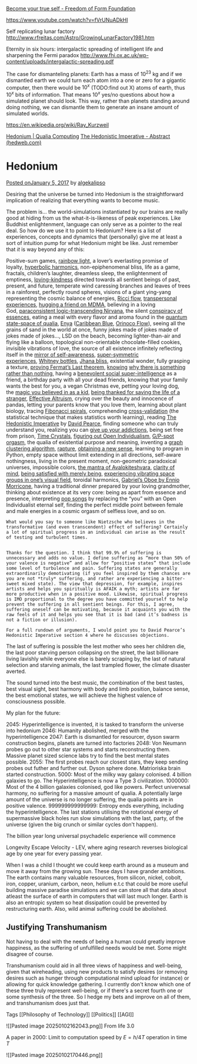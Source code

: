 [Become your true self - Freedom of Form Foundation](https://freedomofform.org/)




https://www.youtube.com/watch?v=fVrUNuADkHI

Self replicating lunar factory
http://www.rfreitas.com/Astro/GrowingLunarFactory1981.htm

Eternity in six hours: intergalactic spreading of intelligent life and sharpening the Fermi paradox
http://www.fhi.ox.ac.uk/wp-content/uploads/intergalactic-spreading.pdf


The case for dismanteling planets: Earth has a mass of $10^{23}$ kg and if we dismantled earth we could turn each atom into a one or zero for a gigantic computer, then there would be $10^x$ (TODO:find out X) atoms of earth, thus $10^x$ bits of information. That means $10^x$ yes/no questions about how a simulated planet should look. This way, rather than planets standing around doing nothing, we can dismantle them to generate an insane amount of simulated worlds.   


https://en.wikipedia.org/wiki/Ray_Kurzweil



[Hedonium | Qualia Computing](https://qualiacomputing.com/2017/01/05/hedonium/) 
[The Hedonistic Imperative - Abstract (hedweb.com)](https://www.hedweb.com/hedab.htm)
# Hedonium

[Posted onJanuary 5, 2017](https://qualiacomputing.com/2017/01/05/hedonium/) by [algekalipso](https://qualiacomputing.com/author/algekalipso/)

Desiring that the universe be turned into Hedonium is the straightforward implication of realizing that everything wants to become music.

The problem is… the world-simulations instantiated by our brains are really good at hiding from us the what-it-is-likeness of peak experiences. Like Buddhist enlightenment, language can only serve as a pointer to the real deal. So how do we use it to point to Hedonium? Here is a list of experiences, concepts and dynamics that (personally) give me at least a sort of intuition pump for what Hedonium might be like. Just remember that _it_ is way beyond any of this:

Positive-sum games, [rainbow light](https://en.wikipedia.org/wiki/Rainbow_body), a lover’s everlasting promise of loyalty, [hyperbolic harmonics](http://qualiacomputing.com/2016/12/12/the-hyperbolic-geometry-of-dmt-experiences/), non-epiphenomenal bliss, life as a game, fractals, children’s laughter, dreamless sleep, the enlightenment of emptiness, [loving-kindness](https://en.wikipedia.org/wiki/Mett%C4%81) directed towards all sentient beings of past, present, and future, temperate wind caressing branches and leaves of trees in a rainforest, perfectly round spheres, visions of a giant ying-yang representing the cosmic balance of energies, [Ricci flow](https://www.youtube.com/watch?v=hwOCqA9Xw6A), [transpersonal experiences](http://paranthropology.weebly.com/transpersonal-experience.html), [hugging a friend on MDMA](http://mdma.net/), believing in a loving God, [paraconsistent logic](https://plato.stanford.edu/entries/logic-paraconsistent/)[-transcending Nirvana](http://enlight.lib.ntu.edu.tw/FULLTEXT/JR-JOCP/jc26946.htm), the silent [conspiracy of essences](https://smile.amazon.com/Simulations-God-Science-Belief-Timeless/dp/1579511570/ref=sr_1_1?ie=UTF8&qid=1483575814&sr=8-1&keywords=simulations+of+god), eating a meal with every flavor and aroma found in the [quantum state-space of qualia](https://www.biointelligence-explosion.com/), [Enya](https://en.wikipedia.org/wiki/Enya) ([Caribbean Blue](https://www.youtube.com/watch?v=5yRgiXh2fP4), [Orinoco Flow](https://www.youtube.com/watch?v=kZ8KK8u9dN8)), seeing all the grains of sand in the world at once, funny jokes made of jokes made of jokes made of jokes…, LSD on the beach, becoming lighter-than-air and flying like a balloon, topological non-orientable chocolate-filled cookies, invisible vibrations of love, the source of all existence infinitely reflecting itself in the [mirror of self-awareness](https://en.wikipedia.org/wiki/Five_wisdoms), [super-symmetric experiences](https://qualiacomputing.com/2016/06/20/algorithmic-reduction-of-psychedelic-states/), [Whitney bottles](https://s-media-cache-ak0.pinimg.com/736x/e4/13/6f/e4136fa31dcf6b857640fd789d436bef.jpg), [Jhana bliss](http://www.dhammawiki.com/index.php?title=9_Jhanas), existential wonder, fully grasping a texture, [proving Fermat’s Last theorem](https://en.wikipedia.org/wiki/Wiles's_proof_of_Fermat's_Last_Theorem), [knowing](https://qualiacomputing.com/2015/11/18/why-does-anything-exist/) [why there is something rather than nothing](https://www.hedweb.com/witherall/zero.htm), having a [benevolent social super-intelligence](http://www.biointelligence-explosion.com/parable.html) as a friend, a birthday party with all your dead friends, knowing that your family wants the best for you, a vegan Christmas eve, petting your loving dog, the [magic you believed in as a kid](https://www.youtube.com/watch?v=_-agl0pOQfs), [being thanked for saving the life of a stranger](http://slatestarcodex.com/2016/01/10/slow-but-steady/), [Effective Altruism](https://www.centreforeffectivealtruism.org/), crying over the beauty and innocence of pandas, letting your parents know that you love them, learning about plant biology, tracing [Fibonacci spirals](http://momath.org/home/fibonacci-numbers-of-sunflower-seed-spirals/), comprehending [cross-validation](https://en.wikipedia.org/wiki/Cross-validation_(statistics)) (the statistical technique that makes statistics worth learning), reading [The Hedonistic Imperative](https://www.hedweb.com/hedab.htm) by [David Pearce](https://www.hedweb.com/confile.htm), finding someone who can truly understand you, realizing you can [give up your addictions](http://www.maps.org/research/ibogaine-therapy), being set free from prison, [Time Crystals](https://www.technologyreview.com/s/602541/physicists-create-worlds-first-time-crystal/), [figuring out Open Individualism](https://qualiacomputing.com/2015/12/17/ontological-qualia-the-future-of-personal-identity/), [G/P-spot orgasm](http://wiki.malegspot.com/index.php?title=Getting_Started), the qualia of existential purpose and meaning, inventing a [graph clustering algorithm](http://ai.stanford.edu/~amaas/papers/conditioned-sentiment-expression.pdf), [rapture](https://en.wikipedia.org/wiki/P%C4%ABti), [obtaining a new sense](https://www.youtube.com/watch?v=2r0mFB5Uyfc), learning to program in Python, empty space without limit extending in all directions, self-aware nothingness, living in the present moment, non-geometric paradoxical universes, impossible colors, [the mantra of Avalokiteshvara](https://www.youtube.com/watch?v=6Pev6QXhmlk&t=288s), [clarity of mind](https://qualiacomputing.com/2015/06/09/state-space-of-drug-effects-results/), [being satisfied with merely being](https://qualiacomputing.com/2016/08/20/wireheading_done_right/), [experiencing vibrating space groups in one’s visual field](https://qualiacomputing.com/2016/06/20/algorithmic-reduction-of-psychedelic-states/), toroidal harmonics, [Gabriel’s Oboe by Ennio Morricone](https://www.youtube.com/watch?v=zL7CDcVQjbM), having a traditional dinner prepared by your loving grandmother, thinking about existence at its very core: being as apart from essence and presence, interpreting [pop songs](https://www.youtube.com/watch?v=jukv9Q1eR2g) by replacing the “you” with an Open Individualist eternal self, finding the perfect middle point between female and male energies in a cosmic orgasm of selfless love, and so on.

	What would you say to someone like Nietzsche who believes in the transformative (and even transcendent) effect of suffering? Certainly a lot of spiritual progress in an individual can arise as the result of testing and turbulent times.

    
    Thanks for the question. I think that 99.9% of suffering is unnecessary and adds no value. I define suffering as “more than 50% of your valence is negative” and allow for “positive states” that include some level of turbulence and pain. Suffering states are generally extraordinarily demotivating (if you feel inspired by them chances are you are not *truly* suffering, and rather are experiencing a bitter-sweet mixed state). The view that depression, for example, inspires artists and helps you spiritually is AFAIK a myth; artists are far more productive when in a positive mood. Likewise, spiritual progress is IMO proportional to the degree you have committed yourself to help prevent the suffering in all sentient beings. For this, I agree, suffering oneself can be motivating, because it acquaints you with the raw feels of it and helps you see that it is bad (and it’s badness is not a fiction or illusion).
    
    For a full rundown of arguments, I would point you to David Pearce’s Hedonistic Imperative section 4 where he discusses objections.


The last of suffering is possible the lest mother who sees her children die, the last poor starving person collapsing on the street, the last billionare living lavishly while everyone else is barely scraping by, the last of natural selection and starving animals, the last trampled flower, the climate disaster averted.

The sound turned into the best music, the combination of the best tastes, best visual sight, best harmony with body and limb position, balance sense, the best emotional states, we will achieve the highest valence of consciousness possible.

My plan for the future:

2045: Hyperintelligence is invented, it is tasked to transform the universe into hedonium
2046: Humanity abolished, merged with the hyperintelligence
2047: Earth is dismantled for resourcer, dyson swarm construction begins, planets are turned into factories
2048: Von Neumann probes go out to other star systems and starts reconstructing them. Massive planet sized science labs try to find the best mental states possible.
2055: The first probes reach our closest stars, they keep sending probes out futher and further out. Dyson sphere done. Matrioriska brain started construction. 
5000: Most of the milky way galaxy colonised. 4 billion galaxies to go. The Hyperintelligence is now a Type 3 civilization. 
1000000: Most of the 4 billion galaxies colonised, god like powers. Perfect univerwsal harmony, no suffering for a massive amount of qualia. A potentially large amount of the universe is no longer suffering, the qualia points are in positive valence. 
999999999999999: Entropy ends everything, including the hyperintelligence. The last stations utilising the rotational energy of supermassive black holes run slow simulations with the last, party, of the universe (given the big crunch or similar cycles don't happen).

The billion year long universal psychadelic experience will commence


Longevity Escape Velocity - LEV, where aging research reverses biological age by one year for every passing year.



When I was a child I thought we could keep earth around as a museum and move it away from the growing sun. These days I have grander ambitions. The earth contains many valuable resources, from silicon, nickel, cobolt, iron, copper, uranium, carbon, neon, helium e.t.c that could be more useful building massive paradise simulations and we can store all that data about atleast the surface of earth in computers that will last much longer. Earth is also an entropic system so heat dissipation could be prevented by restructuring earth. Also, wild animal suffering could be abolished. 



## Justifying Transhumanism

Not having to deal with the needs of being a human could greatly improve happiness, as the suffering of unfulfilled needs would be met. Some might disagree of course.

Transhumanism could aid in all three views of happiness and well-being, given that wireheading, using new products to satisfy desires (or removing desires such as hunger through computational mind upload for instance) or allowing for quick knowledge gathering. I currently don't know which one of these three truly represent well-being, or if there's a secret fourth one or some synthesis of the three. So I hedge my bets and improve on all of them, and transhumanism does just that.

Tags
[[Philosophy of Technology]] [[Politics]] [[AGI]] 





![[Pasted image 20250102162043.png]]
From life 3.0

A paper in 2000: Limit to computation speed by $E=h/4T$ 
operation in time $T$ 


![[Pasted image 20250102170446.png]]

